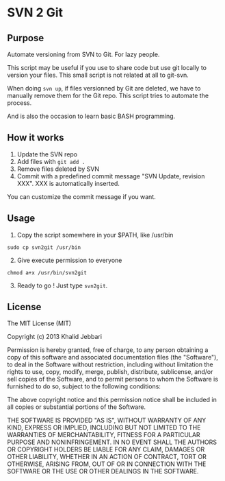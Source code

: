SVN 2 Git
=========

Purpose
-------

Automate versioning from SVN to Git. For lazy people.

This script may be useful if you use to share code but use git locally to version your files. This small script is not related at all to git-svn.

When doing `svn up`, if files versionned by Git are deleted,
we have to manually remove them for the Git repo.
This script tries to automate the process.

And is also the occasion to learn basic BASH programming.

How it works
------------

1. Update the SVN repo
2. Add files with `git add .`
3. Remove files deleted by SVN
4. Commit with a predefined commit message "SVN Update, revision XXX". XXX is automatically inserted.

You can customize the commit message if you want.


Usage
-----

1. Copy the script somewhere in your $PATH, like /usr/bin

`sudo cp svn2git /usr/bin`

2. Give execute permission to everyone

`chmod a+x /usr/bin/svn2git`

3. Ready to go ! Just type `svn2git`.



License
-------

The MIT License (MIT)

Copyright (c) 2013 Khalid Jebbari

Permission is hereby granted, free of charge, to any person obtaining a copy of
this software and associated documentation files (the "Software"), to deal in
the Software without restriction, including without limitation the rights to
use, copy, modify, merge, publish, distribute, sublicense, and/or sell copies of
the Software, and to permit persons to whom the Software is furnished to do so,
subject to the following conditions:

The above copyright notice and this permission notice shall be included in all
copies or substantial portions of the Software.

THE SOFTWARE IS PROVIDED "AS IS", WITHOUT WARRANTY OF ANY KIND, EXPRESS OR
IMPLIED, INCLUDING BUT NOT LIMITED TO THE WARRANTIES OF MERCHANTABILITY, FITNESS
FOR A PARTICULAR PURPOSE AND NONINFRINGEMENT. IN NO EVENT SHALL THE AUTHORS OR
COPYRIGHT HOLDERS BE LIABLE FOR ANY CLAIM, DAMAGES OR OTHER LIABILITY, WHETHER
IN AN ACTION OF CONTRACT, TORT OR OTHERWISE, ARISING FROM, OUT OF OR IN
CONNECTION WITH THE SOFTWARE OR THE USE OR OTHER DEALINGS IN THE SOFTWARE.